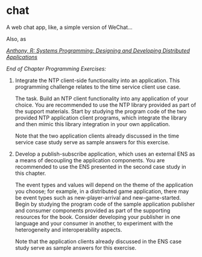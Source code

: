 # chat

A web chat app, like, a simple version of WeChat...

Also, as

[*Anthony, R: Systems Programming: Designing and Developing Distributed Applications*](https://booksite.elsevier.com/9780128007297/)

*End of Chapter Programming Exercises:*

1. Integrate the NTP client-side functionality into an application. This programming challenge  relates to the time service client use case. 

   The task. Build an NTP client functionality into any application of your choice. You are  recommended to use the NTP library provided as part of the support materials. Start by studying  the program code of the two provided NTP application client programs, which integrate the  library and then mimic this library integration in your own application.

   Note that the two application clients already discussed in the time service case study serve as  sample answers for this exercise. 

2. Develop a publish-subscribe application, which uses an external ENS as a means of decoupling  the application components. You are recommended to use the ENS presented in the second case  study in this chapter.

   The event types and values will depend on the theme of the application you choose; for example,  in a distributed game application, there may be event types such as new-player-arrival and  new-game-started. Begin by studying the program code of the sample application publisher  and consumer components provided as part of the supporting resources for the book. Consider  developing your publisher in one language and your consumer in another, to experiment with the  heterogeneity and interoperability aspects.

   Note that the application clients already discussed in the ENS case study serve as sample  answers for this exercise.

